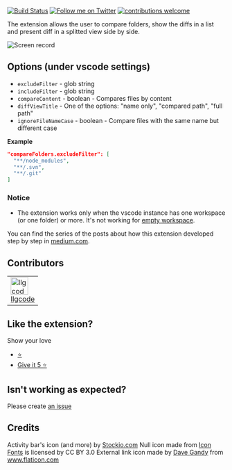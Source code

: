 [![Build Status](https://dev.azure.com/moshfeu-vscode/CompareFoldersExtension/_apis/build/status/moshfeu.vscode-compare-folders?branchName=master)](https://dev.azure.com/moshfeu-vscode/CompareFoldersExtension/_build/latest?definitionId=1&branchName=master)
[![Follow me on Twitter](https://img.shields.io/twitter/follow/moshfeu.svg?style=social)](https://twitter.com/moshfeu)
[![contributions welcome](https://img.shields.io/badge/contributions-welcome-brightgreen.svg?style=flat)](https://github.com/Coding-Coach/find-a-mentor/issues)

The extension allows the user to compare folders, show the diffs in a list and present diff in a splitted view side by side.

![Screen record](https://user-images.githubusercontent.com/3723951/71845669-7ce67e80-30d1-11ea-8a66-54222a8c628f.gif)

## Options (under vscode settings)

- `excludeFilter` - glob string
- `includeFilter` - glob string
- `compareContent` - boolean - Compares files by content
- `diffViewTitle` - One of the options: "name only", "compared path", "full path"
- `ignoreFileNameCase` - boolean - Compare files with the same name but different case

**Example**

```json
"compareFolders.excludeFilter": [
  "**/node_modules",
  "**/.svn",
  "**/.git"
]
```

### Notice
- The extension works only when the vscode instance has one workspace (or one folder) or more. It's not working for [empty workspace](https://user-images.githubusercontent.com/3723951/70967746-d560c800-209f-11ea-8148-12c5251b00ea.png).

You can find the series of the posts about how this extension developed step by step in [medium.com](https://medium.com/@moshfeu/comparefolders-visual-studio-code-extension-journey-intro-b540a0539629?source=friends_link&sk=db37e1889766ccd8fe553958a12a8f69).

## Contributors

<table>
  <tr>
    <td>
      <a href="https://github.com/llgcode" target="_blank">
        <img width="40" height="40" src="https://avatars3.githubusercontent.com/u/524083?s=88&v=4" alt="llgcode">
        <div>
          llgcode
        </div>
      </a>
    </td>
  </tr>
</table>

## Like the extension?

Show your love

- [⭐️](https://github.com/moshfeu/vscode-compare-folders)
- [Give it 5 ⭐️](https://marketplace.visualstudio.com/items?itemName=moshfeu.compare-folders&ssr=false#review-details)

## Isn't working as expected?

Please create [an issue](https://github.com/moshfeu/vscode-compare-folders/issues/new)

## Credits
Activity bar's icon (and more) by [Stockio.com](https://www.stockio.com/free-icon/folders)
Null icon made from <a href="http://www.onlinewebfonts.com/icon">Icon Fonts</a> is licensed by CC BY 3.0
External link icon made by <a href="https://www.flaticon.com/authors/dave-gandy" title="Dave Gandy">Dave Gandy</a> from <a href="https://www.flaticon.com/" title="Flaticon">www.flaticon.com</a>